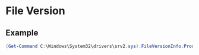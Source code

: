 # File Version

## Example

```powershell
(Get-Command C:\Windows\System32\drivers\srv2.sys).FileVersionInfo.ProductVersion
```
